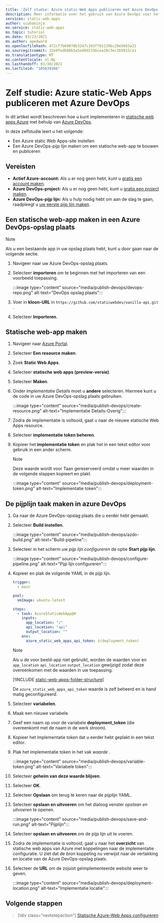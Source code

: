 ```yaml
---
title: 'Zelf studie: Azure static-Web Apps publiceren met Azure DevOps'
description: Meer informatie over het gebruik van Azure DevOps voor het publiceren van statische Web Apps van Azure.
services: static-web-apps
author: scubaninja
ms.service: static-web-apps
ms.topic: tutorial
ms.date: 03/23/2021
ms.author: apedward
ms.openlocfilehash: 472cf7b69078b3247c393ff65139bc29e5683a32
ms.sourcegitcommit: 32e0fedb80b5a5ed0d2336cea18c3ec3b5015ca1
ms.translationtype: MT
ms.contentlocale: nl-NL
ms.lasthandoff: 03/30/2021
ms.locfileid: "105639366"
---
```

# <a name="tutorial-publish-azure-static-web-apps-with-azure-devops"></a>Zelf studie: Azure static-Web Apps publiceren met Azure DevOps

In dit artikel wordt beschreven hoe u kunt implementeren in [statische web apps Azure](./overview.md) met behulp van [Azure DevOps](https://dev.azure.com/).

In deze zelfstudie leert u het volgende:

- Een Azure static Web Apps-site instellen
- Een Azure DevOps-pijp lijn maken om een statische web-app te bouwen en publiceren

## <a name="prerequisites"></a>Vereisten

- **Actief Azure-account:** Als u er nog geen hebt, kunt u [gratis een account maken](https://azure.microsoft.com/free/).
- **Azure DevOps-project:** Als u er nog geen hebt, kunt u [gratis een project maken](https://azure.microsoft.com/pricing/details/devops/azure-devops-services/).
- **Azure DevOps-pijp lijn:** Als u hulp nodig hebt om aan de slag te gaan, raadpleegt u [uw eerste pijp lijn maken](https://docs.microsoft.com/azure/devops/pipelines/create-first-pipeline?view=azure-devops&preserve-view=true).

## <a name="create-a-static-web-app-in-an-azure-devops-repository"></a>Een statische web-app maken in een Azure DevOps-opslag plaats

  > [!NOTE]
  > Als u een bestaande app in uw opslag plaats hebt, kunt u door gaan naar de volgende sectie.

1. Navigeer naar uw Azure DevOps-opslag plaats.

1. Selecteer **importeren** om te beginnen met het importeren van een voorbeeld toepassing.
  
    :::image type="content" source="media/publish-devops/devops-repo.png" alt-text="DevOps opslag plaats":::

1. Voer in **kloon-URL** in `https://github.com/staticwebdev/vanilla-api.git` .

1. Selecteer **Importeren**.

## <a name="create-a-static-web-app"></a>Statische web-app maken

1. Navigeer naar [Azure Portal](https://portal.azure.com).

1. Selecteer **Een resource maken**.

1. Zoek **Static Web Apps**.

1. Selecteer **statische web apps (preview-versie)**.

1. Selecteer **Maken**.

1. Onder _Implementatie Details_ moet u **andere** selecteren. Hiermee kunt u de code in uw Azure DevOps-opslag plaats gebruiken.

    :::image type="content" source="media/publish-devops/create-resource.png" alt-text="Implementatie Details-Overig":::

1. Zodra de implementatie is voltooid, gaat u naar de nieuwe statische Web Apps resource.

1. Selecteer **implementatie token beheren**.

1. Kopieer het **implementatie token** en plak het in een tekst editor voor gebruik in een ander scherm.

    > [!NOTE]
    > Deze waarde wordt voor Taan gereserveerd omdat u meer waarden in de volgende stappen kopieert en plakt.

    :::image type="content" source="media/publish-devops/deployment-token.png" alt-text="Implementatie token":::

## <a name="create-the-pipeline-task-in-azure-devops"></a>De pijplijn taak maken in azure DevOps

1. Ga naar de Azure DevOps-opslag plaats die u eerder hebt gemaakt.

1. Selecteer **Build instellen**.

    :::image type="content" source="media/publish-devops/azdo-build.png" alt-text="Build-pipeline":::

1. Selecteer in het scherm *uw pijp lijn configureren* de optie **Start pijp lijn**.

    :::image type="content" source="media/publish-devops/configure-pipeline.png" alt-text="Pijp lijn configureren":::

1. Kopieer en plak de volgende YAML in de pijp lijn.

    ```yaml
    trigger:
      - main
    
    pool:
      vmImage: ubuntu-latest
    
    steps:
      - task: AzureStaticWebApp@0
        inputs:
          app_location: "/" 
          api_location: "api"
          output_location: ""
        env:
          azure_static_web_apps_api_token: $(deployment_token)
    ```

    > [!NOTE]
    > Als u de voor beeld-app niet gebruikt, worden de waarden voor en `app_location` `api_location` `output_location` gewijzigd zodat deze overeenkomen met de waarden in uw toepassing.

    [!INCLUDE [static-web-apps-folder-structure](../../includes/static-web-apps-folder-structure.md)]

    De `azure_static_web_apps_api_token` waarde is zelf beheerd en is hand matig geconfigureerd.

1. Selecteer **variabelen**.

1. Maak een nieuwe variabele.

1. Geef een naam op voor de variabele **deployment_token** (die overeenkomt met de naam in de werk stroom).

1. Kopieer het implementatie token dat u eerder hebt geplakt in een tekst editor.

1. Plak het implementatie token in het vak _waarde_ .

    :::image type="content" source="media/publish-devops/variable-token.png" alt-text="Variabele token":::

1. Selecteer **geheim van deze waarde blijven**.

1. Selecteer **OK**.

1. Selecteer **Opslaan** om terug te keren naar de pijplijn YAML.

1. Selecteer **opslaan en uitvoeren** om het dialoog venster _opslaan en uitvoeren_ te openen.

    :::image type="content" source="media/publish-devops/save-and-run.png" alt-text="Pijplijn":::

1. Selecteer **opslaan en uitvoeren** om de pijp lijn uit te voeren.

1. Zodra de implementatie is voltooid, gaat u naar het **overzicht** van statische web apps van Azure met koppelingen naar de implementatie configuratie. U ziet dat de _bron_ koppeling nu verwijst naar de vertakking en locatie van de Azure DevOps-opslag plaats.

1. Selecteer de **URL** om de zojuist geïmplementeerde website weer te geven.

    :::image type="content" source="media/publish-devops/deployment-location.png" alt-text="Implementatie locatie":::

## <a name="next-steps"></a>Volgende stappen

> [!div class="nextstepaction"]
> [Statische Azure-Web Apps configureren](./configuration.md)
